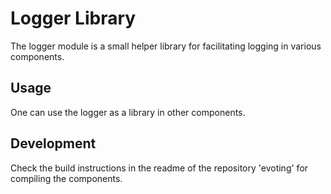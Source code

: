 # Logger Library

The logger module is a small helper library for facilitating logging in various components.

## Usage

One can use the logger as a library in other components.

## Development

Check the build instructions in the readme of the repository 'evoting' for compiling the components.
